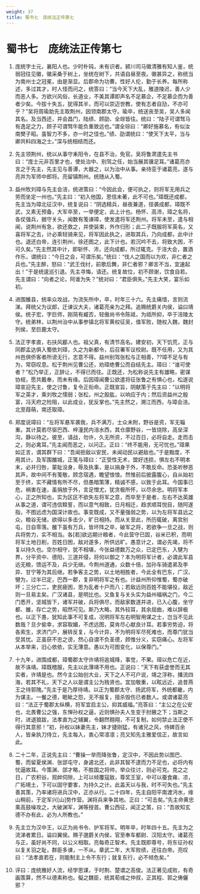 ```yaml
---
weight: 37
title: 蜀书七　庞统法正传第七
---
```


# 蜀书七　庞统法正传第七

1. <span id="蜀书七　庞统法正传第七-1"></span>
庞统字士元，襄阳人也。少时朴钝，未有识者。颍川司马徽清雅有知人鉴，统弱冠往见徽，徽采桑于树上，坐统在树下，共语自昼至夜。徽甚异之，称统当为南州士之冠冕，由是渐显。后郡命为功曹。性好人伦，勤于长养。每所称述，多过其才，时人怪而问之，统答曰：“当今天下大乱，雅道陵迟，善人少而恶人多。方欲兴风俗，长道业，不美其谭即声名不足慕企，不足慕企而为善者少矣。今拔十失五，犹得其半，而可以崇迈世教，使有志者自劢，不亦可乎？”吴将周瑜助先主取荆州，因领南郡太守。瑜卒，统送丧至吴，吴人多闻其名。及当西还，并会昌门，陆绩、顾劭、全琮皆往。统曰：“陆子可谓驽马有逸足之力，顾子可谓驽牛能负重致远也。”谓全琮曰：“卿好施慕名，有似汝南樊子昭。虽智力不多，亦一时之佳也。”绩、劭谓统曰：“使天下太平，当与卿共料四海之士。”深与统相结而还。

2. <span id="蜀书七　庞统法正传第七-2"></span>
先主领荆州，统以从事守耒阳令，在县不治，免官。吴将鲁肃遣先主书曰：“庞士元非百里才也，使处治中、别驾之任，始当展其骥足耳。”诸葛亮亦言之于先主，先主见与善谭，大器之，以为治中从事。亲待亚于诸葛亮，遂与亮并为军师中郎将。亮留镇荆州。统随从入蜀。

3. <span id="蜀书七　庞统法正传第七-3"></span>
益州牧刘璋与先主会涪，统进策曰：“今因此会，便可执之，则将军无用兵之劳而坐定一州也。”先主曰：“初入他国，恩信未著，此不可也。”璋既还成都，先主当为璋北征汉中，统复说曰：“阴选精兵，昼夜兼道，径袭成都，璋既不武，又素无预备，大军卒至，一举便定，此上计也。杨怀、高沛，璋之名将，各仗强兵，据守关头，闻数有笺谏璋，使发遣将军还荆州。将军未至，遣与相闻，说荆州有急，欲还救之，并使装束，外作归形；此二子既服将军英名，又喜将军之去，计必乘轻骑来见，将军因此执之，进取其兵，乃向成都，此中计也。退还白帝，连引荆州，徐还图之，此下计也。若沉吟不去，将致大困，不可久矣。”先主然其中计，即斩怀、沛，还向成都，所过辄克。于涪大会，置酒作乐，谓统曰：“今日之会，可谓乐矣。”统曰：“伐人之国而以为欢，非仁者之兵也。”先主醉，怒曰：“武王伐纣，前歌后舞，非仁者邪？卿言不当，宜速起出！”于是统逡巡引退。先主寻悔，请还。统复故位，初不顾谢，饮食自若。先主谓曰：“向者之论，阿谁为失？”统对曰：“君臣俱失。”先主大笑，宴乐如初。

4. <span id="蜀书七　庞统法正传第七-4"></span>
进围雒县，统率众攻战，为流矢所中，卒，时年三十六。先主痛惜，言则流涕。拜统父为议郎，迁谏议大夫，诸葛亮亲为之拜。追赐统爵关内侯，谥曰靖侯。统子宏，字巨师，刚简有臧否，轻傲尚书令陈祗，为祗所抑，卒于涪陵太守。统弟林，以荆州治中从事参镇北将军黄权征吴，值军败，随权入魏，魏封列侯，至巨鹿太守。

5. <span id="蜀书七　庞统法正传第七-5"></span>
法正字孝直，右扶风郿人也。祖父真，有清节高名。建安初，天下饥荒，正与同郡孟达俱入蜀依刘璋，久之为新都令，后召署军议校尉。既不任用，又为其州邑俱侨客者所谤无行，志意不得。益州别驾张松与正相善，??璋不足与有为，常窃叹息。松于荆州见曹公还，劝璋绝曹公而自结先主。璋曰：“谁可使者？”松乃举正，正辞让，不得已而往。正既还，为松称说先主有雄略，密谋协规，愿共戴奉，而未有缘。后因璋闻曹公欲遣将征张鲁之有惧心也，松遂说璋宣迎先主，使之讨鲁，复令正衔命。正既宣旨，阴献策于先主曰：“以明将军之英才，乘刘牧之懦弱；张松，州之股肱，以响应于内；然后资益州之殷富，冯天府之险阻，以此成业，犹反掌也。”先主然之，溯江而西，与璋会涪。北至葭萌，南还取璋。

6. <span id="蜀书七　庞统法正传第七-6"></span>
郑度说璋曰：“左将军悬军袭我，兵不满万，士众未附，野谷是资，军无辎重。其计莫若尽驱巴西、梓潼民内涪水西，其仓廪野谷，一皆烧除，高垒深沟，静以待之。彼至，请战，勿许，久无所资，不过百日，必将自走。走而击之，则必禽耳。”先主闻而恶之，以问正。正曰：“终不能用，无可忧也。”璋果如正言，谓其群下曰：“吾闻拒敌以安民，未闻动民以避敌也。”于是黜度，不用其计。及军围雒城，正笺与璋曰：“正受性无术，盟好违损，惧左右不明本末，必并归咎，蒙耻没身，辱及执事，是以捐身于外，不敢反命。恐圣听秽恶其声，故中间不有笺敬，顾念宿遇，瞻望悢悢。然惟前后披露腹心，自从始初至于终，实不藏情有所不尽，但愚暗策薄，精诚不感，以致于此耳。今国事已危，祸害在速，虽捐放于外，言足憎尤，犹贪极所怀，以尽余忠。明将军本心，正之所知也，实为区区不欲失左将军之意，而卒至于是者，左右不达英雄从事之道，谓可违信黩誓，而以意气相致，日月相迁，趋求顺耳悦目，随阿遂指，不图远虑为国深计故也。事变既成，又不量强弱之势，以为左将军县远之众，粮谷无储，欲得以多击少，旷日相持。而从关至此，所历辄破，离宫别屯，日自零落。雒下虽有万兵，皆坏阵之卒，破军之将，若欲争一旦之战，则兵将势力，实不相当。各[若]欲远期计粮者，今此营守已固，谷米已积，而明将军土地日削，百姓日困，敌对遂多，所供远旷。愚意计之，谓必先竭，将不复以持久也。空尔相守，犹不相堪，今张益德数万之众，已定巴东，入犍为界，分平资中、德阳，三道并侵，将何以御之？本为明将军计者，必谓此军县远无粮，馈运不及，兵少无继。今荆州道通，众数十倍，加孙车骑遣弟及李异、甘宁等为其后继。若争客主之势，以土地相胜者，今此全有巴东，广汉、犍为，过半已定，巴西一郡，复非明将军之有也。计益州所仰惟蜀，蜀亦破坏；三分亡二，吏民疲困，思为乱者十户而八；若敌远则百姓不能堪役，敌近则一旦易主矣。广汉诸县，是明比也。又鱼复与关头实为益州福祸之门，今二门悉开，坚城皆下，诸军并破，兵将俱尽，而敌家数道并进，已入心腹，坐守都、雒，存亡之势，昭然可见。斯乃大略，其外较耳，其余屈曲，难以辞极也。以正下愚，犹知此事不可复成，况明将军左右明智用谋之士，岂当不见此数哉？旦夕偷幸，求容取媚，不虑远图，莫肯尽心献良计耳。若事穷势迫，将各索生，求济门户，展转反复，与今计异，不为明将军尽死难也，而尊门犹当受其忧。正虽获不忠之谤，然心自谓不负圣德，顾惟分义，实窃痛心。左将军从本举来，旧心依依，实无薄意。愚以为可图变化，以保尊门。”

7. <span id="蜀书七　庞统法正传第七-7"></span>
十九年，进围成都，璋蜀郡太守许靖将逾城降，事觉，不果。璋以危亡在近，故不诛靖。璋既稽服，先主以此薄靖不用也。正说曰：“天下有获虚誉而无其实者，许靖是也。然今主公始创大业，天下之人不可户说，靖之浮称，播流四海，若其不礼，天下之人以是谓主公为贱贤也。宜加敬重，以眩远近，追昔燕王之待郭隗。”先主于是乃厚待靖。以正为蜀郡太守、扬武将军，外统都畿，内为谋主。一餐之德，睚眦之怨，无不报复，擅杀毁伤已者数人。或谓诸葛亮曰：“法正于蜀郡太纵横，将军宜启主公，抑其威福。”亮答曰：“主公之在公安也，北畏曹公之强，东惮孙权之逼，近则惧孙夫人生变于肘腋之下；当斯之时，进退狼跋，法孝直为之辅翼，令翻然翱翔，不可复制，如何禁止法正使不得行其意邪！”初，孙权以妹妻先主，妹才捷刚猛，有诸兄之风，侍婢百余人，皆亲执刀侍立，先主每入，衷心常凛凛；亮又知先主雅爱信正，故言如此。

8. <span id="蜀书七　庞统法正传第七-8"></span>
二十二年，正说先主曰：“曹操一举而降张鲁，定汉中，不因此势以图巴、蜀，而留夏侯渊、张郃屯守，身遽北还，此非其智不逮而力不足也，必将内有忧逼故耳。今策渊、郃才略，不胜国之将帅，举众往讨，则必可克。克之之日，广农积谷，观衅伺隙，上可以倾覆寇敌，尊奖王室，中可以蚕食雍、凉，广拓境土，下可以固守要害，为持久之计。此盖天以与我，时不可失也。”先主善其策，乃率诸将进兵汉中，正亦从行。二十四年，先主自阳平南渡沔水，缘山稍前，于定军兴[山]势作营。渊将兵来争其地。正曰：“可击矣。”先主命黄忠乘高鼓噪攻之，大破渊军，渊等授首。曹公西征，闻正之策，曰：“吾故知玄德不办有此，必为人所教也。”

9. <span id="蜀书七　庞统法正传第七-9"></span>
先主立为汉中王，以正为尚书令、护军将军。明年卒，时年四十五。先主为之流涕者累日。谥曰翼侯。赐子邈爵关内侯，官至奉车都尉、汉阳太守。诸葛亮与正，虽好尚不同，以公义相取。亮每奇正智术。先主既即尊号，将东征孙权以复关羽之耻，群臣多谏，一不从。章武二年，大军败绩，还往白帝。亮叹曰：“法孝直若在，则能制主上令不东行；就复东行，必不倾危矣。”

10. <span id="蜀书七　庞统法正传第七-10"></span>
评曰：庞统雅好人流，经学思谋，于时荆、楚谓之高俊。法正著见成败，有奇画策算，然不以德素称也。儗之魏臣，统其荀彧之仲叔，正其程、郭之俦儷邪？
